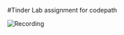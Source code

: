 #Tinder
Lab assignment for codepath

![Recording](https://raw.github.com/akamat4477/TinderCLient/master/Tinder.gif)
